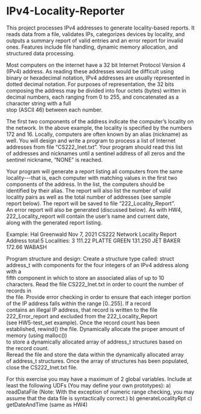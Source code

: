 # IPv4-Locality-Reporter
This project processes IPv4 addresses to generate locality-based reports. It reads data from a file, validates IPs, categorizes devices by locality, and outputs a summary report of valid entries and an error report for invalid ones. Features include file handling, dynamic memory allocation, and structured data processing.

Most computers on	the	internet	have	a	32	bit Internet	Protocol	Version	4	
(IPv4) address. As	reading	these addresses	would	be	difficult	using	
binary	or	hexadecimal	notation, IPv4 addresses	are usually	represented	
in	dotted	decimal notation.
For	purposes	of	representation,	the 32 bits composing	the	address may	
be	divided	into	four	octets	(bytes)	written	in	decimal	numbers, each
ranging	from	0	to	255,	and	concatenated	as	a	character	string	with	a	full	
stop	 (ASCII	46)	between	each	number.

The	first	two	components	of	the	address	indicate	the	computer’s	locality
on	the	network.	In	the	above	example,	the	locality	is	specified	by	the	
numbers	172 and	16.
Locally,	computers	are	often known	by	an alias (nickname) as	
well.	 You will design	and	write a	program	to	process	a	list	of	Internet	
addresses from	file	“CS222_Inet.txt”.		Your	program	should	read	this list	
of	addresses	and	nicknames	until a	sentinel	address	of	all	zeros	and	the
sentinel	nickname,	“NONE” is	reached.

Your program	will	generate	a	report	listing all computers	from	the	same	
locality---that	is,	each	computer with	matching	values	in	the	first	two
components of	the	address.	In	the	list,	the	computers	should	be	
identified	by	their	alias. The	report	will	also	list	the	number	of	valid	
locality	pairs	as	well	as	the	total	number	of	addresses	(see	sample	
report	below). The	report	will	be	saved	to	file	“222_Locality_Report”.	
An	error	report	will	also	be	generated	(discussed	below).	As	with	HW4,	
222_Locality_report	will	contain	the	user’s	name	and	current	date,	
along	with	the	generated	report	listing.

Example:
Hal	Greenwald	Nov 7,	2021
CS222	Network	Locality	Report
Address	total:5
Localities:	3
111.22
PLATTE
GREEN
131.250
JET
BAKER
172.66
WABASH

Program	structure	and	design:
Create	a	structure	type	called:
struct address_t
with	components	for	the	four	integers	of	an	IPv4	address	along	with a	
fifth	component	in	which	to	store	an	associated	alias	of	up	to	10	
characters.
Read	the	file	CS222_Inet.txt in	order	to	count	the	number	of	records	in	
the	file.	Provide	error	checking	in	order	to	ensure	that	each	integer	
portion	of	the	IP	address	falls	within	the	range	[0..255].	If	a	record	
contains	an	illegal	IP	address,	that	record	is	written to	the	file	
222_Error_report and	excluded from	the	222_Locality_Report 												
(see	HW5-test_set	example).	Once	the	record	count	has	been	
established,	rewind() the	file.
Dynamically	allocate the	proper	amount	of	memory	(using	malloc())	
to	store	a dynamically	allocated array	of	address_t	structures	based	on	
the	record	count.	
Reread	the	file	and	store	the	data	within	the	dynamically	allocated	array	
of	address_t structures.	Once	the	array	of	structures	has	been	populated,
close	the	CS222_Inet.txt	file.		

For	this	exercise	you	may	have	a	maximum	of	2	global	variables.
Include	at	least the	following	UDFs (You	may	define	your	own	prototypes):
a)	readDataFile			(Note:	With	the	exception	of	numeric	range	checking,	you	may	
											assume	that	the	data	file	is	syntactically	correct.)
b)	generateLocalityRpt
c) getDateAndTime			(same	as	HW4)
